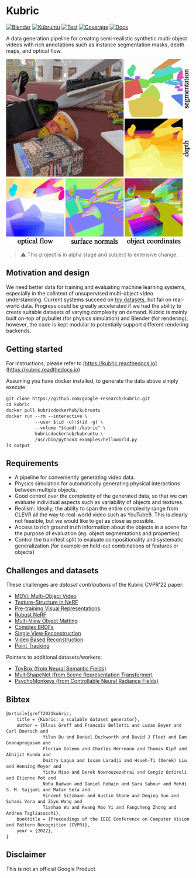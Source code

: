 # Kubric

[![Blender](https://github.com/google-research/kubric/actions/workflows/blender.yml/badge.svg?branch=main)](https://github.com/google-research/kubric/actions/workflows/blender.yml)
[![Kubruntu](https://github.com/google-research/kubric/actions/workflows/kubruntu.yml/badge.svg?branch=main)](https://github.com/google-research/kubric/actions/workflows/kubruntu.yml)
[![Test](https://github.com/google-research/kubric/actions/workflows/test.yml/badge.svg?branch=main)](https://github.com/google-research/kubric/actions/workflows/test.yml)
[![Coverage](https://badgen.net/codecov/c/github/google-research/kubric)](https://codecov.io/github/google-research/kubric)
[![Docs](https://readthedocs.org/projects/kubric/badge/?version=latest)](https://kubric.readthedocs.io/en/latest/)

A data generation pipeline for creating semi-realistic synthetic multi-object 
videos with rich annotations such as instance segmentation masks, depth maps, 
and optical flow.


![](docs/images/teaser.gif)

> :warning: This project is in alpha stage and subject to extensive change.

## Motivation and design
We need better data for training and evaluating machine learning systems, especially in the collntext of unsupervised multi-object video understanding.
Current systems succeed on [toy datasets](https://github.com/deepmind/multi_object_datasets), but fail on real-world data.
Progress could be greatly accelerated if we had the ability to create suitable datasets of varying complexity on demand.
Kubric is mainly built on-top of pybullet (for physics simulation) and Blender (for rendering); however, the code is kept modular to potentially support different rendering backends.

## Getting started
For instructions, please refer to [https://kubric.readthedocs.io](https://kubric.readthedocs.io)

Assuming you have docker installed, to generate the data above simply execute:
```
git clone https://github.com/google-research/kubric.git
cd kubric
docker pull kubricdockerhub/kubruntu
docker run --rm --interactive \
           --user $(id -u):$(id -g) \
           --volume "$(pwd):/kubric" \
           kubricdockerhub/kubruntu \
           /usr/bin/python3 examples/helloworld.py
ls output
```

## Requirements
- A pipeline for conveniently generating video data. 
- Physics simulation for automatically generating physical interactions between multiple objects.
- Good control over the complexity of the generated data, so that we can evaluate individual aspects such as variability of objects and textures.
- Realism: Ideally, the ability to span the entire complexity range from CLEVR all the way to real-world video such as YouTube8. This is clearly not feasible, but we would like to get as close as possible. 
- Access to rich ground truth information about the objects in a scene for the purpose of evaluation (eg. object segmentations and properties)
- Control the train/test split to evaluate compositionality and systematic generalization (for example on held-out combinations of features or objects)


## Challenges and datasets
These challenges are *dataset contributions* of the Kubric CVPR'22 paper:
* [MOVi: Multi-Object Video](challenges/movi)
* [Texture-Structure in NeRF](challenges/texture_structure_nerf)
* [Pre-training Visual Representations](challenges/pretraining_visual)
* [Robust NeRF](challenges/robust_nerf)
* [Multi-View Object Matting](challenges/multiview_matting)
* [Complex BRDFs](challenges/complex_brdf)
* [Single View Reconstruction](challenges/single_view_reconstruction)
* [Video Based Reconstruction](challenges/video_based_reconstruction)
* [Point Tracking](challenges/point_tracking)

Pointers to additional datasets/workers:
* [ToyBox (from Neural Semantic Fields)](https://nesf3d.github.io)
* [MultiShapeNet (from Scene Representation Transformer)](https://srt-paper.github.io)
* [PsychoMonkeys (from Controllable Neural Radiance Fields)](https://github.com/kacperkan/conerf-kubric-dataset#readme)

## Bibtex
```
@article{greff2021kubric,
    title = {Kubric: a scalable dataset generator}, 
    author = {Klaus Greff and Francois Belletti and Lucas Beyer and Carl Doersch and
              Yilun Du and Daniel Duckworth and David J Fleet and Dan Gnanapragasam and
              Florian Golemo and Charles Herrmann and Thomas Kipf and Abhijit Kundu and
              Dmitry Lagun and Issam Laradji and Hsueh-Ti (Derek) Liu and Henning Meyer and
              Yishu Miao and Derek Nowrouzezahrai and Cengiz Oztireli and Etienne Pot and
              Noha Radwan and Daniel Rebain and Sara Sabour and Mehdi S. M. Sajjadi and Matan Sela and
              Vincent Sitzmann and Austin Stone and Deqing Sun and Suhani Vora and Ziyu Wang and
              Tianhao Wu and Kwang Moo Yi and Fangcheng Zhong and Andrea Tagliasacchi},
    booktitle = {Proceedings of the IEEE Conference on Computer Vision and Pattern Recognition (CVPR)},
    year = {2022},
}
```

## Disclaimer
This is not an official Google Product
